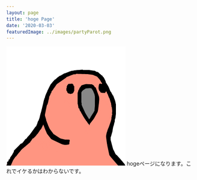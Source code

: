 ```yaml
---
layout: page
title: 'hoge Page'
date: '2020-03-03'
featuredImage: ../images/partyParot.png
---
```


![hoge](../images/partyParot.png)
hogeページになります。これでイケるかはわからないです。
